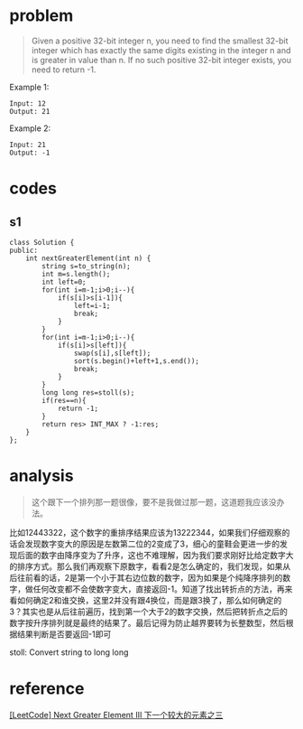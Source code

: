 # problem
>Given a positive 32-bit integer n, you need to find the smallest 32-bit integer which has exactly the same digits existing in the integer n and is greater in value than n. If no such positive 32-bit integer exists, you need to return -1.

Example 1:
```
Input: 12
Output: 21
```
Example 2:
```
Input: 21
Output: -1
```
# codes

## s1
```
class Solution {
public:
    int nextGreaterElement(int n) {
        string s=to_string(n);
        int m=s.length();
        int left=0;
        for(int i=m-1;i>0;i--){
            if(s[i]>s[i-1]){
                left=i-1;
                break;
            }
        }
        for(int i=m-1;i>0;i--){
            if(s[i]>s[left]){
                swap(s[i],s[left]);
                sort(s.begin()+left+1,s.end());
                break;
            }
        }
        long long res=stoll(s);
        if(res==n){
            return -1;
        }
        return res> INT_MAX ? -1:res;
    }
};
```

# analysis
>这个跟下一个排列那一题很像，要不是我做过那一题，这道题我应该没办法。

比如12443322，这个数字的重排序结果应该为13222344，如果我们仔细观察的话会发现数字变大的原因是左数第二位的2变成了3，细心的童鞋会更进一步的发现后面的数字由降序变为了升序，这也不难理解，因为我们要求刚好比给定数字大的排序方式。那么我们再观察下原数字，看看2是怎么确定的，我们发现，如果从后往前看的话，2是第一个小于其右边位数的数字，因为如果是个纯降序排列的数字，做任何改变都不会使数字变大，直接返回-1。知道了找出转折点的方法，再来看如何确定2和谁交换，这里2并没有跟4换位，而是跟3换了，那么如何确定的3？其实也是从后往前遍历，找到第一个大于2的数字交换，然后把转折点之后的数字按升序排列就是最终的结果了。最后记得为防止越界要转为长整数型，然后根据结果判断是否要返回-1即可

stoll: Convert string to long long

# reference
[[LeetCode] Next Greater Element III 下一个较大的元素之三][1]

[1]: http://www.cnblogs.com/grandyang/p/6716130.html
